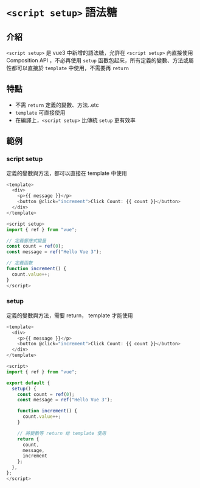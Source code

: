 # `<script setup>` 語法糖

## 介紹

`<script setup>` 是 vue3 中新增的語法糖，允許在 `<script setup>` 內直接使用 Composition API ，不必再使用 `setup` 函數包起來，所有定義的變數、方法或屬性都可以直接於 `template` 中使用，不需要再 `return`

## 特點

- 不需 `return` 定義的變數、方法..etc
- `template` 可直接使用
- 在編譯上，`<script setup>` 比傳統 `setup` 更有效率

## 範例

### script setup

定義的變數與方法，都可以直接在 template 中使用

```js
<template>
  <div>
    <p>{{ message }}</p>
    <button @click="increment">Click Count: {{ count }}</button>
  </div>
</template>

<script setup>
import { ref } from "vue";

// 定義響應式變量
const count = ref(0);
const message = ref("Hello Vue 3");

// 定義函數
function increment() {
  count.value++;
}
</script>
```

### setup

定義的變數與方法，需要 return， template 才能使用

```js
<template>
  <div>
    <p>{{ message }}</p>
    <button @click="increment">Click Count: {{ count }}</button>
  </div>
</template>

<script>
import { ref } from "vue";

export default {
  setup() {
    const count = ref(0);
    const message = ref("Hello Vue 3");

    function increment() {
      count.value++;
    }

    // 將變數等 return 给 template 使用
    return {
      count,
      message,
      increment
    };
  },
};
</script>
```
